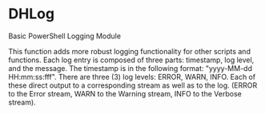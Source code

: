 # DHLog
Basic PowerShell Logging Module

This function adds more robust logging functionality for other scripts and functions. Each log entry is composed of three parts: timestamp, log level, and the message. The timestamp is in the following format: "yyyy-MM-dd HH:mm:ss:fff". There are three (3) log levels: ERROR, WARN, INFO. Each of these direct output to a corresponding stream as well as to the log. (ERROR to the Error stream, WARN to the Warning stream, INFO to the Verbose stream).